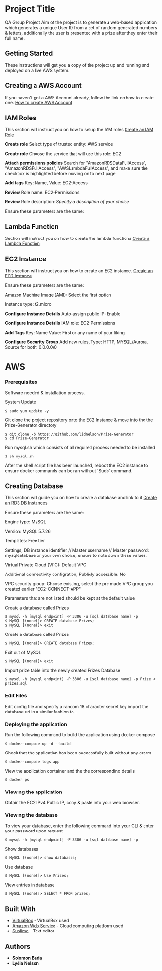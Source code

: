 # Project Title
QA Group Project 
Aim of the project is to generate a web-based application which generates a unique User ID from a set of random generated numbers & letters, additionally the user is presented with a prize after they enter their full name.

## Getting Started
These instructions will get you a copy of the project up and running and deployed on a live AWS system.

## Creating a AWS Account
If you haven't got a AWS Account already, follow the link on how to create one.
[How to create AWS Account](https://aws.amazon.com/premiumsupport/knowledge-center/create-and-activate-aws-account/)


## IAM Roles
This section will instruct you on how to setup the IAM roles
[Create an IAM Role](https://docs.aws.amazon.com/AWSEC2/latest/UserGuide/iam-roles-for-amazon-ec2.html)

**Create role** Select type of trusted entity: AWS service

**Create role** Choose the service that will use this role: EC2

**Attach permissions policies** Search for "AmazonRDSDataFullAccess", "AmazonRDSFullAccess", "AWSLambdaFullAccess", and make sure the checkbox is highlighted before moving on to next page

**Add tags** Key: Name, Value: EC2-Access

**Review** Role name: EC2-Permissions

**Review** Role description: *Specify a description of your choice*

Ensure these parameters are the same:

## Lambda Function
Section will instruct you on how to create the lambda functions
[Create a Lambda Function](https://docs.aws.amazon.com/lex/latest/dg/gs-bp-create-lambda-function.html)


## EC2 Instance
This section will instruct you on how to create an EC2 instance.
[Create an EC2 Instance](https://docs.aws.amazon.com/efs/latest/ug/gs-step-one-create-ec2-resources.html)

Ensure these parameters are the same:

Amazon Machine Image (AMI): Select the first option

Instance type: t2.micro

**Configure Instance Details** Auto-assign public IP: Enable

**Configure Instance Details** IAM role: EC2-Permissions

**Add Tags** Key: Name Value: First or any name of your liking

**Configure Security Group** Add new rules, Type: HTTP, MYSQL/Aurora. Source for both: 0.0.0.0/0 

# AWS
### Prerequisites
Software needed & installation process.

System Update
```
$ sudo yum update -y
```
Git clone the project repository onto the EC2 Instance & move into the the Prize-Generator directory
```
$ git clone -b https://github.com/lidnelson/Prize-Generator
$ cd Prize-Generator
```
Run mysql.sh which consists of all required process needed to be installed
```
$ sh mysql.sh
```
After the shell script file has been launched, reboot the EC2 instance to ensure docker commands can be ran without 'Sudo' command.

## Creating Database
This section will guide you on how to create a database and link to it
[Create an RDS DB Instances](https://docs.aws.amazon.com/AmazonRDS/latest/UserGuide/CHAP_Tutorials.WebServerDB.CreateDBInstance.html)

Ensure these parameters are the same:

Engine type: MySQL

Version: MySQL 5.7.26

Templates: Free tier

Settings, DB instance identifier // Master username // Master password: mysqldatabase or your own choice, ensure to note down 
these values.

Virtual Private Cloud (VPC): Default VPC

Additional connectivity configration, Publicly accessible: No

VPC security group: Choose existing, select the pre made VPC group you created earlier "EC2-CONNECT-APP"

Parameters that are not listed should be kept at the default value

Create a database called Prizes
```
$ mysql -h [mysql endpoint] -P 3306 -u [sql database name] -p
$ MySQL [(none)]> CREATE database Prizes;
$ MySQL [(none)]> exit;
```
Create a database called Prizes
```
$ MySQL [(none)]> CREATE database Prizes;
```
Exit out of MySQL
```
$ MySQL [(none)]> exit;
```
Import prize table into the newly created Prizes Database
```
$ mysql -h [mysql endpoint] -P 3306 -u [sql database name] -p Prize < prizes.sql
```

### Edit Files

Edit config file and specify a random 18 character secret key
import the database uri in a similar fashion to ..

### Deploying the application

Run the following command to build the application using docker compose
```
$ docker-compose up -d --build
```
Check that the application has been successfully built without any erorrs
```
$ docker-compose logs app
```
View the application container and the the corresponding details
```
$ docker ps
```
### Viewing the application

Obtain the EC2 IPv4 Public IP, copy & paste into your web browser.

### Viewing the database

To view your database, enter the following command into your CLI & enter your password upon request
```
$ mysql -h [mysql endpoint] -P 3306 -u [sql database name] -p
```
Show databases
```
$ MySQL [(none)]> show databases;
```
Use database
```
$ MySQL [(none)]> Use Prizes;
```
View entries in database
```
$ MySQL [(none)]> SELECT * FROM prizes;
```


## Built With

* [VirtualBox](https://www.virtualbox.org/wiki/Downloads) - VirtualBox used
* [Amazon Web Service](https://aws.amazon.com/) - Cloud computing platform used
* [Sublime](https://www.sublimetext.com/3) - Text editor

## Authors

* **Solomon Bada**
* **Lydia Nelson**
